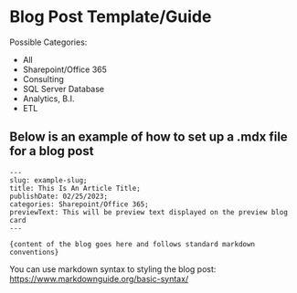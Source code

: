 # Blog Post Template/Guide

Possible Categories:

- All
- Sharepoint/Office 365
- Consulting
- SQL Server Database
- Analytics, B.I.
- ETL

## Below is an example of how to set up a .mdx file for a blog post

```
---
slug: example-slug;
title: This Is An Article Title;
publishDate: 02/25/2023;
categories: Sharepoint/Office 365;
previewText: This will be preview text displayed on the preview blog card
---

{content of the blog goes here and follows standard markdown conventions}
```

You can use markdown syntax to styling the blog post:
https://www.markdownguide.org/basic-syntax/
